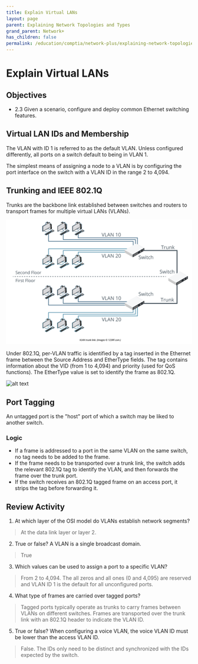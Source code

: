 ```yaml
---
title: Explain Virtual LANs
layout: page 
parent: Explaining Network Topologies and Types
grand_parent: Network+
has_children: false
permalink: /education/comptia/network-plus/explaining-network-topologies-and-types/explain-virtual-lanss/
---
```


# Explain Virtual LANs

## Objectives

 - 2.3 Given a scenario, configure and deploy common Ethernet switching features.

## Virtual LAN IDs and Membership

The VLAN with ID 1 is referred to as the default VLAN. Unless configured differently, all ports on a switch default to being in VLAN 1.

The simplest means of assigning a node to a VLAN is by configuring the port interface on the switch with a VLAN ID in the range 2 to 4,094.

## Trunking and IEEE 802.1Q

Trunks are the backbone link established between switches and routers to transport frames for multiple virtual LANs (VLANs).

![alt text](trunk.png)

Under 802.1Q, per-VLAN traffic is identified by a tag inserted in the Ethernet frame between the Source Address and EtherType fields. The tag contains information about the VID (from 1 to 4,094) and priority (used for QoS functions). The EtherType value is set to identify the frame as 802.1Q.

![alt text](801-1Q.png)

## Port Tagging

An untagged port is the "host" port of which a switch may be liked to another switch.

### Logic

- If a frame is addressed to a port in the same VLAN on the same switch, no tag needs to be added to the frame.
- If the frame needs to be transported over a trunk link, the switch adds the relevant 802.1Q tag to identify the VLAN, and then forwards the frame over the trunk port.
- If the switch receives an 802.1Q tagged frame on an access port, it strips the tag before forwarding it.

## Review Activity

1. At which layer of the OSI model do VLANs establish network segments?

> At the data link layer or layer 2.

2. True or false? A VLAN is a single broadcast domain.

> True

3. Which values can be used to assign a port to a specific VLAN?

> From 2 to 4,094. The all zeros and all ones (0 and 4,095) are reserved and VLAN ID 1 is the default for all unconfigured ports.

4. What type of frames are carried over tagged ports?

> Tagged ports typically operate as trunks to carry frames between VLANs on different switches. Frames are transported over the trunk link with an 802.1Q header to indicate the VLAN ID.

5. True or false? When configuring a voice VLAN, the voice VLAN ID must be lower than the access VLAN ID.

> False. The IDs only need to be distinct and synchronized with the IDs expected by the switch.